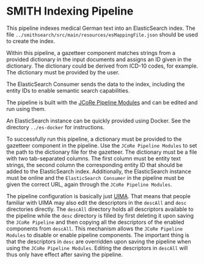 # SMITH Indexing Pipeline

This pipeline indexes medical German text into an ElasticSearch index. The file `../smithsearch/src/main/resources/esMappingFile.json` should be used to create the index.

Within this pipeline, a gazetteer component matches strings from a provided dictionary in the input documents and assigns an ID given in the dictionary. The dictionary could be derived from ICD-10 codes, for example. The dictionary must be provided by the user.

The ElasticSearch Consumer sends the data to the index, including the entity IDs to enable semantic search capabilities.

The pipeline is built with the [JCoRe Pipeline Modules](https://github.com/JULIELab/jcore-pipeline-modules) and can be edited and run using them.

An ElasticSearch instance can be quickly provided using Docker. See the directory `../es-docker` for instructions.

To successfully run this pipeline, a dictionary must be provided to the gazetteer component in the pipeline. Use the `JCoRe Pipeline Modules` to set the path to the dictionary file for the gazetteer. The dictionary must be a file with two tab-separated columns. The first column must be entity text strings, the second column the corresponding entity ID that should be added to the ElasticSearch index. Additionally, the ElasticSearch instance must be online and the `ElasticSearch Consumer` in the pipeline must be given the correct URL, again through the `JCoRe Pipeline Modules`.

The pipeline configuration is basically just [UIMA](uima.apache.org/). That means that people familiar with UIMA may also edit the descriptors in the `descAll` and `desc` directories directly. The `descAll` directory holds all descriptors available to the pipeline while the `desc` directory is filled by first deleting it upon saving the `JCoRe Pipeline` and then copying all the descriptors of the enabled components from `descAll`. This mechanism allows the `JCoRe Pipeline Modules` to disable or enable pipeline components. The important thing is that the descriptors in `desc` are overridden upon saving the pipeline when using the `JCoRe Pipeline Modules`. Editing the descriptors in `descAll` will thus only have effect after saving the pipeline.